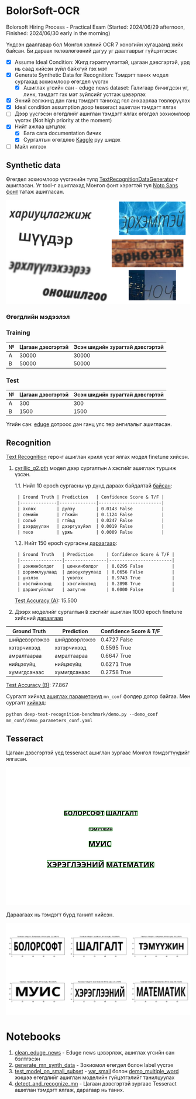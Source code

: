 # BolorSoft-OCR
Bolorsoft Hiring Process - Practical Exam (Started: 2024/06/29 afternoon, Finished: 2024/06/30 early in the morning)

Үндсэн даалгавар бол Монгол хэлний OCR 7 хоногийн хугацаанд хийх байсан. Би дараах төлөвлөгөөний дагуу уг даалгаврыг гүйцэтгэсэн:
- [x] Assume Ideal Condition: Жигд гэрэлтүүлэгтэй, цагаан дэвсгэртэй, урд нь саад хийсэн зүйл байхгүй гэх мэт
- [x] Generate Synthetic Data for Recognition: Тэмдэгт таних модел сургахад зохиомлоор өгөгдөл үүсгэх
    - [x] Ашиглах үгсийн сан - eduge news dataset: Галигаар бичигдсэн үг, линк, тэмдэгт гэх мэт зүйлсийг устгаж цэвэрлэх
- [x] Эхний ээлжинд дан ганц тэмдэгт танихад гол анхаарлаа төвлөрүүлэх
- [x] Ideal condition assumption доор tesseract ашиглан тэмдэгт ялгах
- [ ] Дээр үүсгэсэн өгөгдлийг ашиглан тэмдэгт ялгах өгөгдөл зохиомлоор үүсгэх (Not high priority at the moment)
- [x] Нийт ажлаа цэгцлэх
    - [x] Бага сага documentation бичих
    - [x] Сургалтын өгөгдлөө [Kaggle](https://www.kaggle.com/datasets/temuujinerdene/lmbd-mn-data) руу шидэх
- [ ] Майл илгээх

## Synthetic data
Өгөгдөл зохиомлоор үүсгэхийн тулд [TextRecognitionDataGenerator](https://github.com/Belval/TextRecognitionDataGenerator)-г ашигласан. Уг tool-г ашиглахад Монгол фонт хэрэгтэй тул [Noto Sans фонт](https://fonts.google.com/noto/specimen/Noto+Sans?noto.query=mongolian&noto.lang=mn_Cyrl&noto.script=Cyrl) татаж ашигласан.

![Alt text](./trivial/data_ex.png)

### Өгөгдлийн мэдээлэл
### Training

| № | Цагаан дэвсгэртэй | Эсэн шидийн зурагтай дэвсгэртэй |
|---|-------------------|---------------------------------|
| A | 30000             | 30000                           |
| B | 50000             | 50000                           |

### Test

| № | Цагаан дэвсгэртэй | Эсэн шидийн зурагтай дэвсгэртэй |
|---|------------------ |---------------------------------|
| A | 300               | 300                             |
| B | 1500              | 1500                            |

Үгийн сан: [eduge](https://github.com/tugstugi/mongolian-nlp/blob/master/datasets/eduge.csv.gz) дотроос дан ганц улс төр ангилалыг ашигласан.

## Recognition
[Text Recognition](deep-text-recognition-benchmark) repo-г ашиглан крилл үсэг ялгах модел finetune хийсэн. 
1. [cyrillic_g2.pth](https://drive.google.com/uc?id=1PIywV9_WZqNNfUIk6-bs598fX7OZTcbY) модел дээр сургалтын `A` хэсгийг ашиглаж туршиж үзсэн. 

    1.1. Нийт 10 epoch сургасны үр дүнд дараах байдалтай [байсан](./saved_models/eduge_news_uls_tur_words_cyrillic_g2_v1/log_train.txt):

        | Ground Truth | Prediction   | Confidence Score & T/F |
        |--------------|--------------|------------------------|
        | ахлөх        | дулэу        | 0.0143 False           |
        | семийн       | гѓкжйн       | 0.1124 False           |
        | сольё        | гтйъд        | 0.0247 False           |
        | дээрдүүлэн   | дээргуауйэл  | 0.0019 False           |
        | тесо         | үржъ         | 0.0009 False           |

    1.2. Нийт 150 epoch сургасны [дараагаар](./saved_models/eduge_news_uls_tur_words_cyrillic_g2_v2/log_train.txt):
    
        | Ground Truth   | Prediction     | Confidence Score & T/F |
        |----------------|----------------|------------------------|
        | цонжинболдог   | цонкинболдог   | 0.0295 False           | 
        | доромжлуулаад  | доэоүхлуулаад  | 0.0656 False           |
        | үнэлэх         | үнэлэх         | 0.9743 True            |
        | хэсгийнхэнд    | хэсгийнхэнд    | 0.2898 True            |
        | дарангуйллыг   | аатугиө        | 0.0000 False           |

    [Test Accuracy (A)](./result/Ground_BolorSoft-OCR_deep-text-recognition-benchmark_saved_models_eduge_news_uls_tur_words_cyrillic_g2_v2_best_accuracy.pth/log_evaluation.txt): 15.500


2. Дээрх моделийг сургалтын `B` хэсгийг ашиглан 1000 epoch finetune хийсний [дараагаар](./saved_models/eduge_news_uls_tur_words_cyrillic_g2_v3_single_word/log_train.txt)

| Ground Truth   | Prediction     | Confidence Score & T/F |
|----------------|----------------|------------------------|
| шийдевэрлэжээ  | шийдввэрлэжээ  | 0.4727 False           |
| хэтэрчихээд    | хэтэрчихээд    | 0.5595 True            |
| амралтаараа    | амралтаараа    | 0.6647 True            |
| нийцэхүйц      | нийцэхүйц      | 0.6271 True            |
| хумигдсанаас   | хумигдсанаас   | 0.2758 True            |

[Test Accuracy (B)](./result/Ground_BolorSoft-OCR_saved_models_eduge_news_uls_tur_words_cyrillic_g2_v3_single_word_best_accuracy.pth/log_evaluation.txt): 77.867


Сургалт хийхэд [ашиглах параметрүүд](./mn_conf/train_parameters_conf.yaml) `mn_conf` фолдер дотор байгаа. Мөн сургалт [хийхэд](./trivial/mics_cmi.txt):

`python deep-text-recognition-benchmark/demo.py --demo_conf mn_conf/demo_parameters_conf.yaml`

## Tesseract
Цагаан дэвсгэртэй үед tesseract ашиглан зургаас Монгол тэмдэгтүүдийг ялгасан.

![Alt text](./mn_recognition_data/simple_ocr_data/py_tess_bbox/img_1.png)

Дараагаах нь тэмдэгт бүрд танилт хийсэн.

![Alt text](./trivial/output.png)

# Notebooks
1. [clean_eduge_news](clean_eduge_news.ipynb) - Eduge news цэвэрлэж, ашиглах үгсийн сан бэлтгэсэн
2. [generate_mn_synth_data](generate_mn_synth_data.ipynb) - Зохиомол өгөгдөл болон label үүсгэх
3. [test_model_on_small_subset](test_model_on_small_subset.ipynb) - [var_small](mn_recognition_data/val_small) болон [demo_multiple_word](mn_recognition_data/demo_multiple_word) жишээ өгөгдлийг ашиглан моделийн гүйцэтгэлийг танилцуулах
4. [detect_and_recognize_mn](detect_and_recognize_mn.ipynb) - Цагаан дэвсгэртэй зургаас Tesseract ашиглан тэмдэгт ялгаж, дарагаар нь таних.
